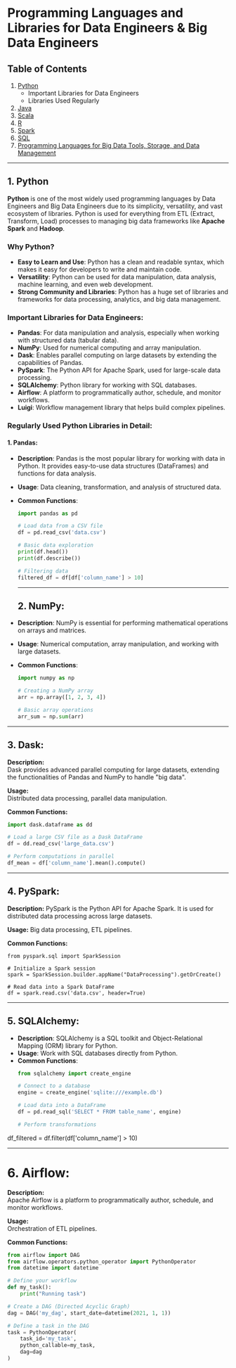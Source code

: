 
# Programming Languages and Libraries for Data Engineers & Big Data Engineers

## Table of Contents
1. [Python](#python)
   - Important Libraries for Data Engineers
   - Libraries Used Regularly
2. [Java](#java)
3. [Scala](#scala)
4. [R](#r)
5. [Spark](#spark)
6. [SQL](#sql)
7. [Programming Languages for Big Data Tools, Storage, and Data Management](#programming-languages-for-big-data-tools-and-storage)

---

## 1. Python

**Python** is one of the most widely used programming languages by Data Engineers and Big Data Engineers due to its simplicity, versatility, and vast ecosystem of libraries. Python is used for everything from ETL (Extract, Transform, Load) processes to managing big data frameworks like **Apache Spark** and **Hadoop**.

### Why Python?
- **Easy to Learn and Use**: Python has a clean and readable syntax, which makes it easy for developers to write and maintain code.
- **Versatility**: Python can be used for data manipulation, data analysis, machine learning, and even web development.
- **Strong Community and Libraries**: Python has a huge set of libraries and frameworks for data processing, analytics, and big data management.

### Important Libraries for Data Engineers:
- **Pandas**: For data manipulation and analysis, especially when working with structured data (tabular data).
- **NumPy**: Used for numerical computing and array manipulation.
- **Dask**: Enables parallel computing on large datasets by extending the capabilities of Pandas.
- **PySpark**: The Python API for Apache Spark, used for large-scale data processing.
- **SQLAlchemy**: Python library for working with SQL databases.
- **Airflow**: A platform to programmatically author, schedule, and monitor workflows.
- **Luigi**: Workflow management library that helps build complex pipelines.

### Regularly Used Python Libraries in Detail:

#### **1. Pandas:**
- **Description**: Pandas is the most popular library for working with data in Python. It provides easy-to-use data structures (DataFrames) and functions for data analysis.
- **Usage**: Data cleaning, transformation, and analysis of structured data.
- **Common Functions**:
  ```python
  import pandas as pd
  
  # Load data from a CSV file
  df = pd.read_csv('data.csv')
  
  # Basic data exploration
  print(df.head())
  print(df.describe())

  # Filtering data
  filtered_df = df[df['column_name'] > 10]
  ```

  ---

  ## **2. NumPy:**
- **Description**: NumPy is essential for performing mathematical operations on arrays and matrices.
- **Usage**: Numerical computation, array manipulation, and working with large datasets.
- **Common Functions**:
  ```python
  import numpy as np

  # Creating a NumPy array
  arr = np.array([1, 2, 3, 4])

  # Basic array operations
  arr_sum = np.sum(arr)
  ```
---

## **3. Dask:**
**Description:**  
Dask provides advanced parallel computing for large datasets, extending the functionalities of Pandas and NumPy to handle "big data".

**Usage:**  
Distributed data processing, parallel data manipulation.

**Common Functions:**
```python
import dask.dataframe as dd

# Load a large CSV file as a Dask DataFrame
df = dd.read_csv('large_data.csv')

# Perform computations in parallel
df_mean = df['column_name'].mean().compute()
```
---

## **4. PySpark:**
**Description:**
PySpark is the Python API for Apache Spark. It is used for distributed data processing across large datasets.

**Usage:**
Big data processing, ETL pipelines.

**Common Functions:**

```
from pyspark.sql import SparkSession

# Initialize a Spark session
spark = SparkSession.builder.appName("DataProcessing").getOrCreate()

# Read data into a Spark DataFrame
df = spark.read.csv('data.csv', header=True)

```
---

## **5. SQLAlchemy:**

- **Description**: SQLAlchemy is a SQL toolkit and Object-Relational Mapping (ORM) library for Python.
- **Usage**: Work with SQL databases directly from Python.
- **Common Functions**:
  ```python
  from sqlalchemy import create_engine

  # Connect to a database
  engine = create_engine('sqlite:///example.db')

  # Load data into a DataFrame
  df = pd.read_sql('SELECT * FROM table_name', engine)
  
  # Perform transformations
df_filtered = df.filter(df['column_name'] > 10)

---

# **6. Airflow:**

**Description:**  
Apache Airflow is a platform to programmatically author, schedule, and monitor workflows.

**Usage:**  
Orchestration of ETL pipelines.

**Common Functions:**
```python
from airflow import DAG
from airflow.operators.python_operator import PythonOperator
from datetime import datetime

# Define your workflow
def my_task():
    print("Running task")

# Create a DAG (Directed Acyclic Graph)
dag = DAG('my_dag', start_date=datetime(2021, 1, 1))

# Define a task in the DAG
task = PythonOperator(
    task_id='my_task',
    python_callable=my_task,
    dag=dag
)

